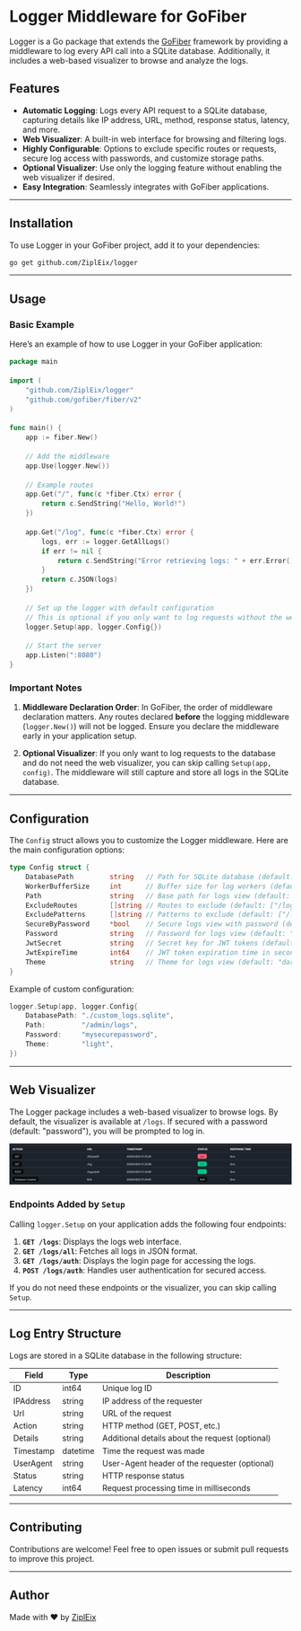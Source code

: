 # Logger Middleware for GoFiber

Logger is a Go package that extends the [GoFiber](https://gofiber.io/) framework by providing a middleware to log every API call into a SQLite database. Additionally, it includes a web-based visualizer to browse and analyze the logs.

## Features

- **Automatic Logging**: Logs every API request to a SQLite database, capturing details like IP address, URL, method, response status, latency, and more.
- **Web Visualizer**: A built-in web interface for browsing and filtering logs.
- **Highly Configurable**: Options to exclude specific routes or requests, secure log access with passwords, and customize storage paths.
- **Optional Visualizer**: Use only the logging feature without enabling the web visualizer if desired.
- **Easy Integration**: Seamlessly integrates with GoFiber applications.

---

## Installation

To use Logger in your GoFiber project, add it to your dependencies:

```bash
go get github.com/ZiplEix/logger
```

---

## Usage

### Basic Example

Here’s an example of how to use Logger in your GoFiber application:

```go
package main

import (
	"github.com/ZiplEix/logger"
	"github.com/gofiber/fiber/v2"
)

func main() {
	app := fiber.New()

	// Add the middleware
	app.Use(logger.New())

	// Example routes
	app.Get("/", func(c *fiber.Ctx) error {
		return c.SendString("Hello, World!")
	})

	app.Get("/log", func(c *fiber.Ctx) error {
		logs, err := logger.GetAllLogs()
		if err != nil {
			return c.SendString("Error retrieving logs: " + err.Error())
		}
		return c.JSON(logs)
	})

	// Set up the logger with default configuration
	// This is optional if you only want to log requests without the web visualizer.
	logger.Setup(app, logger.Config{})

	// Start the server
	app.Listen(":8080")
}
```

### Important Notes

1. **Middleware Declaration Order**: 
   In GoFiber, the order of middleware declaration matters. Any routes declared **before** the logging middleware (`logger.New()`) will not be logged. Ensure you declare the middleware early in your application setup.

2. **Optional Visualizer**: 
   If you only want to log requests to the database and do not need the web visualizer, you can skip calling `Setup(app, config)`. The middleware will still capture and store all logs in the SQLite database.

---

## Configuration

The `Config` struct allows you to customize the Logger middleware. Here are the main configuration options:

```go
type Config struct {
    DatabasePath         string   // Path for SQLite database (default: "./logs.sqlite")
    WorkerBufferSize     int      // Buffer size for log workers (default: 100)
    Path                 string   // Base path for logs view (default: "/logs")
    ExcludeRoutes        []string // Routes to exclude (default: ["/logs", "/favicon.ico"])
    ExcludePatterns      []string // Patterns to exclude (default: ["/logs/*"])
    SecureByPassword     *bool    // Secure logs view with password (default: true)
    Password             string   // Password for logs view (default: "password")
    JwtSecret            string   // Secret key for JWT tokens (default: "secret")
    JwtExpireTime        int64    // JWT token expiration time in seconds (default: 3600)
    Theme                string   // Theme for logs view (default: "dark")
}
```

Example of custom configuration:

```go
logger.Setup(app, logger.Config{
    DatabasePath: "./custom_logs.sqlite",
    Path:         "/admin/logs",
    Password:     "mysecurepassword",
    Theme:        "light",
})
```

---

## Web Visualizer

The Logger package includes a web-based visualizer to browse logs. By default, the visualizer is available at `/logs`. If secured with a password (default: "password"), you will be prompted to log in.

![Web Visualizer Screenshot](assets/web_visualizer.png)

### Endpoints Added by `Setup`

Calling `logger.Setup` on your application adds the following four endpoints:

1. **`GET /logs`**: Displays the logs web interface.
2. **`GET /logs/all`**: Fetches all logs in JSON format.
3. **`GET /logs/auth`**: Displays the login page for accessing the logs.
4. **`POST /logs/auth`**: Handles user authentication for secured access.

If you do not need these endpoints or the visualizer, you can skip calling `Setup`.

---

## Log Entry Structure

Logs are stored in a SQLite database in the following structure:

| Field       | Type     | Description                                       |
|-------------|----------|---------------------------------------------------|
| ID          | int64    | Unique log ID                                     |
| IPAddress   | string   | IP address of the requester                       |
| Url         | string   | URL of the request                                |
| Action      | string   | HTTP method (GET, POST, etc.)                     |
| Details     | string   | Additional details about the request (optional)   |
| Timestamp   | datetime | Time the request was made                         |
| UserAgent   | string   | User-Agent header of the requester (optional)     |
| Status      | string   | HTTP response status                              |
| Latency     | int64    | Request processing time in milliseconds           |

---

## Contributing

Contributions are welcome! Feel free to open issues or submit pull requests to improve this project.

---

## Author

Made with ❤️ by [ZiplEix](https://github.com/ZiplEix)

